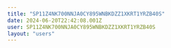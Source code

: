 ```yaml
---
title: "SP11Z4NK700NNJA0CY895WNBKDZZ1XKRT1YRZB40S"
date: 2024-06-20T22:42:08.001Z
user: SP11Z4NK700NNJA0CY895WNBKDZZ1XKRT1YRZB40S
layout: "users"
---
```

    